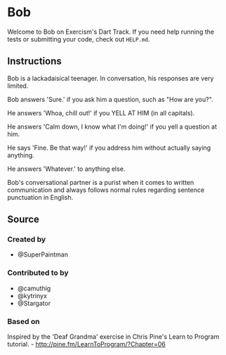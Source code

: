 # Bob

Welcome to Bob on Exercism's Dart Track.
If you need help running the tests or submitting your code, check out `HELP.md`.

## Instructions

Bob is a lackadaisical teenager. In conversation, his responses are very limited.

Bob answers 'Sure.' if you ask him a question, such as "How are you?".

He answers 'Whoa, chill out!' if you YELL AT HIM (in all capitals).

He answers 'Calm down, I know what I'm doing!' if you yell a question at him.

He says 'Fine. Be that way!' if you address him without actually saying
anything.

He answers 'Whatever.' to anything else.

Bob's conversational partner is a purist when it comes to written communication and always follows normal rules regarding sentence punctuation in English.

## Source

### Created by

- @SuperPaintman

### Contributed to by

- @camuthig
- @kytrinyx
- @Stargator

### Based on

Inspired by the 'Deaf Grandma' exercise in Chris Pine's Learn to Program tutorial. - http://pine.fm/LearnToProgram/?Chapter=06